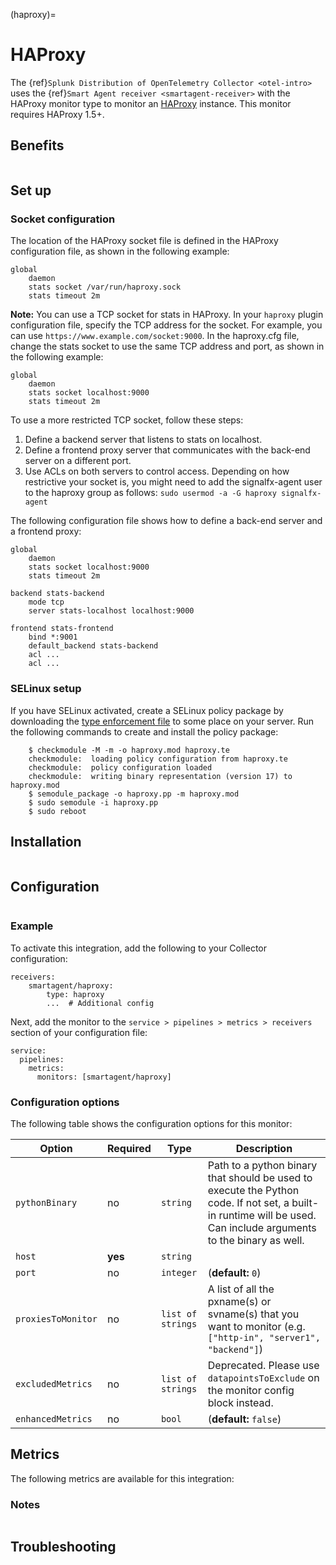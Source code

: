 
(haproxy)=

# HAProxy
<meta name="Description" content="Use this Splunk Observability Cloud integration for the HAProxy monitor. See benefits, install, configuration, and metrics">

The {ref}`Splunk Distribution of OpenTelemetry Collector <otel-intro>` uses the {ref}`Smart Agent receiver <smartagent-receiver>` with the HAProxy monitor type to monitor an [HAProxy](http://www.haproxy.org/) instance. This monitor requires HAProxy 1.5+.

## Benefits

```{include} /_includes/benefits.md
```

## Set up

### Socket configuration

The location of the HAProxy socket file is defined in the HAProxy configuration file, as shown in the following example:

```
global
    daemon
    stats socket /var/run/haproxy.sock
    stats timeout 2m
```

**Note:** You can use a TCP socket for stats in HAProxy. In your `haproxy` plugin configuration file,
specify the TCP address for the socket. For example, you can use `https://www.example.com/socket:9000`.
In the haproxy.cfg file, change the stats socket to use the same TCP address and port, as
shown in the following example:
```
global
    daemon
    stats socket localhost:9000
    stats timeout 2m
```
To use a more restricted TCP socket, follow these steps:

1. Define a backend server that listens to stats on localhost.
2. Define a frontend proxy server that communicates with the back-end server on a different port.
3. Use ACLs on both servers to control access. Depending on how restrictive your socket is, you might need to
add the signalfx-agent user to the haproxy group as follows: `sudo usermod -a -G haproxy signalfx-agent`

The following configuration file shows how to define a back-end server and a frontend proxy:

```
global
    daemon
    stats socket localhost:9000
    stats timeout 2m

backend stats-backend
    mode tcp
    server stats-localhost localhost:9000

frontend stats-frontend
    bind *:9001
    default_backend stats-backend
    acl ...
    acl ...
```

### SELinux setup

If you have SELinux activated, create a SELinux policy package by downloading the [type enforcement
file](https://github.com/signalfx/collectd-haproxy/blob/master/selinux/collectd-haproxy.te)
to some place on your server. Run the following commands to create and install the policy package:
```
    $ checkmodule -M -m -o haproxy.mod haproxy.te
    checkmodule:  loading policy configuration from haproxy.te
    checkmodule:  policy configuration loaded
    checkmodule:  writing binary representation (version 17) to haproxy.mod
    $ semodule_package -o haproxy.pp -m haproxy.mod
    $ sudo semodule -i haproxy.pp
    $ sudo reboot
```
<!--- changed all above instances of collectd-haproxy to haproxy per updated guidance-->

## Installation

```{include} /_includes/collector-installation.md
```

## Configuration

```{include} /_includes/configuration.md
```

### Example

To activate this integration, add the following to your Collector configuration:

```
receivers:
    smartagent/haproxy:
        type: haproxy
        ...  # Additional config
```

Next, add the monitor to the `service > pipelines > metrics > receivers` section of your configuration file:

```
service:
  pipelines:
    metrics:
      monitors: [smartagent/haproxy]
```

### Configuration options

The following table shows the configuration options for this monitor:

| Option | Required | Type | Description |
| --- | --- | --- | --- |
| `pythonBinary` | no | `string` | Path to a python binary that should be used to execute the Python code. If not set, a built-in runtime will be used.  Can include arguments to the binary as well. |
| `host` | **yes** | `string` |  |
| `port` | no | `integer` |  (**default:** `0`) |
| `proxiesToMonitor` | no | `list of strings` | A list of all the pxname(s) or svname(s) that you want to monitor (e.g. `["http-in", "server1", "backend"]`) |
| `excludedMetrics` | no | `list of strings` | Deprecated.  Please use `datapointsToExclude` on the monitor config block instead. |
| `enhancedMetrics` | no | `bool` |  (**default:** `false`) |

## Metrics

The following metrics are available for this integration:

<div class="metrics-yaml" url="https://raw.githubusercontent.com/signalfx/integrations/main/haproxy/metrics.yaml"></div>

### Notes

```{include} /_includes/metric-defs.md
```

## Troubleshooting

```{include} /_includes/troubleshooting.md
```

